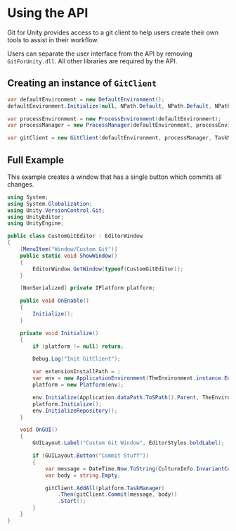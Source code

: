# Using the API

Git for Unity provides access to a git client to help users create their own tools to assist in their workflow.

Users can separate the user interface from the API by removing `GitForUnity.dll`. All other libraries are required by the API.

## Creating an instance of `GitClient`
```cs
var defaultEnvironment = new DefaultEnvironment();
defaultEnvironment.Initialize(null, NPath.Default, NPath.Default, NPath.Default, Application.dataPath.ToNPath());

var processEnvironment = new ProcessEnvironment(defaultEnvironment);
var processManager = new ProcessManager(defaultEnvironment, processEnvironment, TaskManager.Instance.Token);

var gitClient = new GitClient(defaultEnvironment, processManager, TaskManager.Instance.Token);
```

## Full Example
This example creates a window that has a single button which commits all changes.
```cs
using System;
using System.Globalization;
using Unity.VersionControl.Git;
using UnityEditor;
using UnityEngine;

public class CustomGitEditor : EditorWindow
{
    [MenuItem("Window/Custom Git")]
    public static void ShowWindow()
    {
        EditorWindow.GetWindow(typeof(CustomGitEditor));
    }

    [NonSerialized] private IPlatform platform;

    public void OnEnable()
    {
        Initialize();
    }

    private void Initialize()
    {
        if (platform != null) return;

        Debug.Log("Init GitClient");

        var extensionInstallPath = ;
        var env = new ApplicationEnvironment(TheEnvironment.instance.Environment.ApplicationName);
        platform = new Platform(env);

        env.Initialize(Application.dataPath.ToSPath().Parent, TheEnvironment.instance.Environment);
        platform.Initialize();
        env.InitializeRepository();
    }

    void OnGUI()
    {
        GUILayout.Label("Custom Git Window", EditorStyles.boldLabel);

        if (GUILayout.Button("Commit Stuff"))
        {
            var message = DateTime.Now.ToString(CultureInfo.InvariantCulture);
            var body = string.Empty;

            gitClient.AddAll(platform.TaskManager)
                .Then(gitClient.Commit(message, body))
                .Start();
        }
    }
}
```



